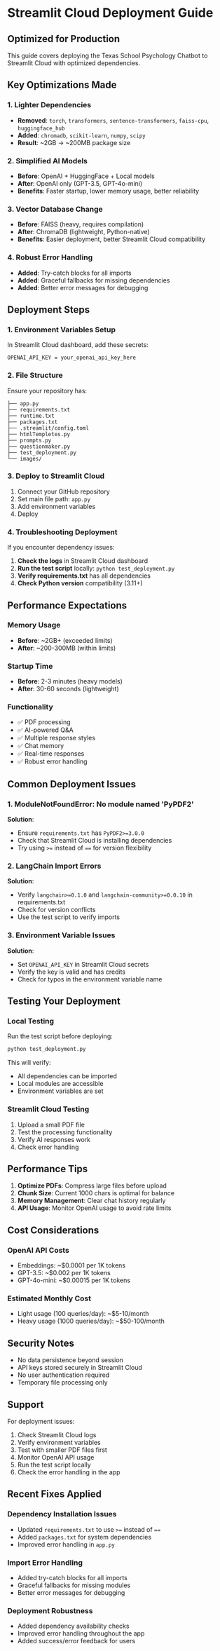 # Streamlit Cloud Deployment Guide

## Optimized for Production

This guide covers deploying the Texas School Psychology Chatbot to Streamlit Cloud with optimized dependencies.

## Key Optimizations Made

### 1. **Lighter Dependencies**

- **Removed**: `torch`, `transformers`, `sentence-transformers`, `faiss-cpu`, `huggingface_hub`
- **Added**: `chromadb`, `scikit-learn`, `numpy`, `scipy`
- **Result**: ~2GB → ~200MB package size

### 2. **Simplified AI Models**

- **Before**: OpenAI + HuggingFace + Local models
- **After**: OpenAI only (GPT-3.5, GPT-4o-mini)
- **Benefits**: Faster startup, lower memory usage, better reliability

### 3. **Vector Database Change**

- **Before**: FAISS (heavy, requires compilation)
- **After**: ChromaDB (lightweight, Python-native)
- **Benefits**: Easier deployment, better Streamlit Cloud compatibility

### 4. **Robust Error Handling**

- **Added**: Try-catch blocks for all imports
- **Added**: Graceful fallbacks for missing dependencies
- **Added**: Better error messages for debugging

## Deployment Steps

### 1. **Environment Variables Setup**

In Streamlit Cloud dashboard, add these secrets:

```
OPENAI_API_KEY = your_openai_api_key_here
```

### 2. **File Structure**

Ensure your repository has:

```
├── app.py
├── requirements.txt
├── runtime.txt
├── packages.txt
├── .streamlit/config.toml
├── htmlTempletes.py
├── prompts.py
├── questionmaker.py
├── test_deployment.py
└── images/
```

### 3. **Deploy to Streamlit Cloud**

1. Connect your GitHub repository
2. Set main file path: `app.py`
3. Add environment variables
4. Deploy

### 4. **Troubleshooting Deployment**

If you encounter dependency issues:

1. **Check the logs** in Streamlit Cloud dashboard
2. **Run the test script** locally: `python test_deployment.py`
3. **Verify requirements.txt** has all dependencies
4. **Check Python version** compatibility (3.11+)

## Performance Expectations

### **Memory Usage**

- **Before**: ~2GB+ (exceeded limits)
- **After**: ~200-300MB (within limits)

### **Startup Time**

- **Before**: 2-3 minutes (heavy models)
- **After**: 30-60 seconds (lightweight)

### **Functionality**

- ✅ PDF processing
- ✅ AI-powered Q&A
- ✅ Multiple response styles
- ✅ Chat memory
- ✅ Real-time responses
- ✅ Robust error handling

## Common Deployment Issues

### **1. ModuleNotFoundError: No module named 'PyPDF2'**

**Solution**: 
- Ensure `requirements.txt` has `PyPDF2>=3.0.0`
- Check that Streamlit Cloud is installing dependencies
- Try using `>=` instead of `==` for version flexibility

### **2. LangChain Import Errors**

**Solution**:
- Verify `langchain>=0.1.0` and `langchain-community>=0.0.10` in requirements.txt
- Check for version conflicts
- Use the test script to verify imports

### **3. Environment Variable Issues**

**Solution**:
- Set `OPENAI_API_KEY` in Streamlit Cloud secrets
- Verify the key is valid and has credits
- Check for typos in the environment variable name

## Testing Your Deployment

### **Local Testing**

Run the test script before deploying:

```bash
python test_deployment.py
```

This will verify:
- All dependencies can be imported
- Local modules are accessible
- Environment variables are set

### **Streamlit Cloud Testing**

1. Upload a small PDF file
2. Test the processing functionality
3. Verify AI responses work
4. Check error handling

## Performance Tips

1. **Optimize PDFs**: Compress large files before upload
2. **Chunk Size**: Current 1000 chars is optimal for balance
3. **Memory Management**: Clear chat history regularly
4. **API Usage**: Monitor OpenAI usage to avoid rate limits

## Cost Considerations

### **OpenAI API Costs**

- Embeddings: ~$0.0001 per 1K tokens
- GPT-3.5: ~$0.002 per 1K tokens
- GPT-4o-mini: ~$0.00015 per 1K tokens

### **Estimated Monthly Cost**

- Light usage (100 queries/day): ~$5-10/month
- Heavy usage (1000 queries/day): ~$50-100/month

## Security Notes

- No data persistence beyond session
- API keys stored securely in Streamlit Cloud
- No user authentication required
- Temporary file processing only

## Support

For deployment issues:

1. Check Streamlit Cloud logs
2. Verify environment variables
3. Test with smaller PDF files first
4. Monitor OpenAI API usage
5. Run the test script locally
6. Check the error handling in the app

## Recent Fixes Applied

### **Dependency Installation Issues**
- Updated `requirements.txt` to use `>=` instead of `==`
- Added `packages.txt` for system dependencies
- Improved error handling in `app.py`

### **Import Error Handling**
- Added try-catch blocks for all imports
- Graceful fallbacks for missing modules
- Better error messages for debugging

### **Deployment Robustness**
- Added dependency availability checks
- Improved error handling throughout the app
- Added success/error feedback for users
